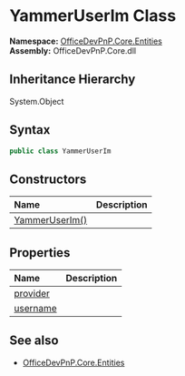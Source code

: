 # YammerUserIm Class
  

**Namespace:** [OfficeDevPnP.Core.Entities](OfficeDevPnP.Core.Entities.md)  
**Assembly:** OfficeDevPnP.Core.dll  
## Inheritance Hierarchy
System.Object  
## Syntax
```C#
public class YammerUserIm
```
## Constructors
|**Name**|**Description**|
|:-----|:-----|
| [YammerUserIm()](OfficeDevPnP.Core.Entities.YammerUserIm.ctor1.md) |  
## Properties
|**Name**|**Description**|
|:-----|:-----|
| [provider](OfficeDevPnP.Core.Entities.YammerUserIm.provider.md) | 
| [username](OfficeDevPnP.Core.Entities.YammerUserIm.username.md) | 
## See also
- [OfficeDevPnP.Core.Entities](OfficeDevPnP.Core.Entities.md)
